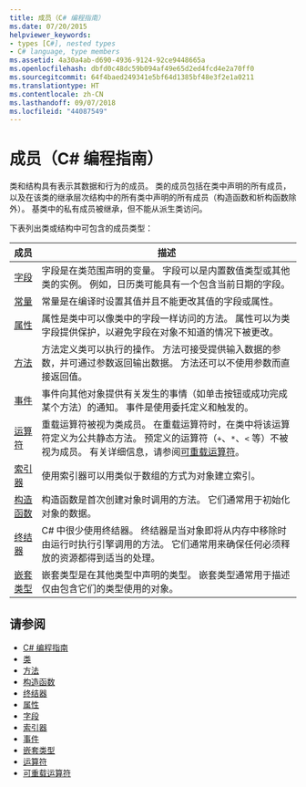 ```yaml
---
title: 成员（C# 编程指南）
ms.date: 07/20/2015
helpviewer_keywords:
- types [C#], nested types
- C# language, type members
ms.assetid: 4a30a4ab-d690-4936-9124-92ce9448665a
ms.openlocfilehash: dbfd0c48dc59b094af49e65d2ed4fcd4e2a70ff0
ms.sourcegitcommit: 64f4baed249341e5bf64d1385bf48e3f2e1a0211
ms.translationtype: HT
ms.contentlocale: zh-CN
ms.lasthandoff: 09/07/2018
ms.locfileid: "44087549"
---
```

# <a name="members-c-programming-guide"></a>成员（C# 编程指南）
类和结构具有表示其数据和行为的成员。 类的成员包括在类中声明的所有成员，以及在该类的继承层次结构中的所有类中声明的所有成员（构造函数和析构函数除外）。 基类中的私有成员被继承，但不能从派生类访问。  
  
 下表列出类或结构中可包含的成员类型：  
  
|成员|描述|  
|------------|-----------------|  
|[字段](../../../csharp/programming-guide/classes-and-structs/fields.md)|字段是在类范围声明的变量。 字段可以是内置数值类型或其他类的实例。 例如，日历类可能具有一个包含当前日期的字段。|  
|[常量](../../../csharp/programming-guide/classes-and-structs/constants.md)|常量是在编译时设置其值并且不能更改其值的字段或属性。|  
|[属性](../../../csharp/programming-guide/classes-and-structs/properties.md)|属性是类中可以像类中的字段一样访问的方法。 属性可以为类字段提供保护，以避免字段在对象不知道的情况下被更改。|  
|[方法](../../../csharp/programming-guide/classes-and-structs/methods.md)|方法定义类可以执行的操作。 方法可接受提供输入数据的参数，并可通过参数返回输出数据。 方法还可以不使用参数而直接返回值。|  
|[事件](../../../csharp/programming-guide/events/index.md)|事件向其他对象提供有关发生的事情（如单击按钮或成功完成某个方法）的通知。 事件是使用委托定义和触发的。|  
|[运算符](../../../csharp/programming-guide/statements-expressions-operators/operators.md)|重载运算符被视为类成员。 在重载运算符时，在类中将该运算符定义为公共静态方法。 预定义的运算符（`+`、`*`、`<` 等）不被视为成员。 有关详细信息，请参阅[可重载运算符](../../../csharp/programming-guide/statements-expressions-operators/overloadable-operators.md)。|  
|[索引器](../../../csharp/programming-guide/indexers/index.md)|使用索引器可以用类似于数组的方式为对象建立索引。|  
|[构造函数](../../../csharp/programming-guide/classes-and-structs/constructors.md)|构造函数是首次创建对象时调用的方法。 它们通常用于初始化对象的数据。|  
|[终结器](../../../csharp/programming-guide/classes-and-structs/destructors.md)|C# 中很少使用终结器。 终结器是当对象即将从内存中移除时由运行时执行引擎调用的方法。 它们通常用来确保任何必须释放的资源都得到适当的处理。|  
|[嵌套类型](../../../csharp/programming-guide/classes-and-structs/nested-types.md)|嵌套类型是在其他类型中声明的类型。 嵌套类型通常用于描述仅由包含它们的类型使用的对象。|  
  
## <a name="see-also"></a>请参阅

- [C# 编程指南](../../../csharp/programming-guide/index.md)  
- [类](../../../csharp/programming-guide/classes-and-structs/classes.md)  
- [方法](../../../csharp/programming-guide/classes-and-structs/methods.md)  
- [构造函数](../../../csharp/programming-guide/classes-and-structs/constructors.md)  
- [终结器](../../../csharp/programming-guide/classes-and-structs/destructors.md)  
- [属性](../../../csharp/programming-guide/classes-and-structs/properties.md)  
- [字段](../../../csharp/programming-guide/classes-and-structs/fields.md)  
- [索引器](../../../csharp/programming-guide/indexers/index.md)  
- [事件](../../../csharp/programming-guide/events/index.md)  
- [嵌套类型](../../../csharp/programming-guide/classes-and-structs/nested-types.md)  
- [运算符](../../../csharp/programming-guide/statements-expressions-operators/operators.md)  
- [可重载运算符](../../../csharp/programming-guide/statements-expressions-operators/overloadable-operators.md)
